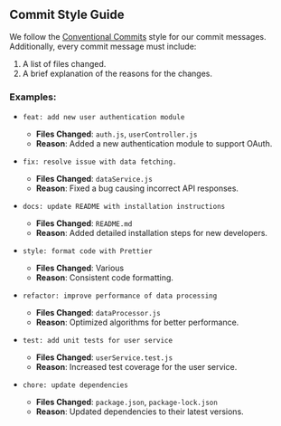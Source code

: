 ## Commit Style Guide

We follow the [Conventional Commits](https://www.conventionalcommits.org/en/v1.0.0/) style for our commit messages. Additionally, every commit message must include:

1. A list of files changed.
2. A brief explanation of the reasons for the changes.

### Examples:
- `feat: add new user authentication module`
  - **Files Changed**: `auth.js`, `userController.js`
  - **Reason**: Added a new authentication module to support OAuth.

- `fix: resolve issue with data fetching.`
  - **Files Changed**: `dataService.js`
  - **Reason**: Fixed a bug causing incorrect API responses.

- `docs: update README with installation instructions`
  - **Files Changed**: `README.md`
  - **Reason**: Added detailed installation steps for new developers.

- `style: format code with Prettier`
  - **Files Changed**: Various
  - **Reason**: Consistent code formatting.

- `refactor: improve performance of data processing`
  - **Files Changed**: `dataProcessor.js`
  - **Reason**: Optimized algorithms for better performance.

- `test: add unit tests for user service`
  - **Files Changed**: `userService.test.js`
  - **Reason**: Increased test coverage for the user service.

- `chore: update dependencies`
  - **Files Changed**: `package.json`, `package-lock.json`
  - **Reason**: Updated dependencies to their latest versions.
